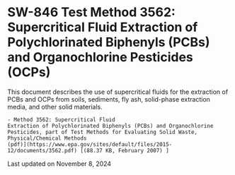 
# SW-846 Test Method 3562: Supercritical Fluid Extraction of Polychlorinated Biphenyls (PCBs) and Organochlorine Pesticides (OCPs)  


This document describes the use of supercritical fluids for the
extraction of PCBs and OCPs from soils, sediments, fly ash, solid-phase
extraction media, and other solid materials.

    - Method 3562: Supercritical Fluid
    Extraction of Polychlorinated Biphenyls (PCBs) and Organochlorine
    Pesticides, part of Test Methods for Evaluating Solid Waste,
    Physical/Chemical Methods
    (pdf)](https://www.epa.gov/sites/default/files/2015-12/documents/3562.pdf) [(88.37 KB, February 2007) ] 

Last updated on November 8, 2024

